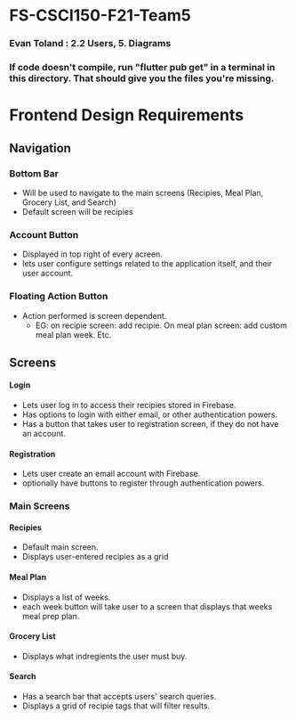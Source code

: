 # FS-CSCI150-F21-Team5
### Evan Toland : 2.2 Users, 5. Diagrams
### If code doesn't compile, run "flutter pub get" in a terminal in this directory. That should give you the files you're missing.




# Frontend Design Requirements

## Navigation
### Bottom Bar
* Will be used to navigate to the main screens (Recipies, Meal Plan, Grocery List, and Search)
* Default screen will be recipies 

### Account Button
* Displayed in top right of every acreen.
* lets user configure settings related to the application itself, and their user account.

### Floating Action Button
* Action performed is screen dependent.
    * EG: on recipie screen: add recipie. On meal plan screen: add custom meal plan week. Etc.

## Screens
#### Login
* Lets user log in to access their recipies stored in Firebase.
* Has options to login with either email, or other authentication powers.
* Has a button that takes user to registration screen, if they do not have an account.

#### Registration
* Lets user create an email account with Firebase.
* optionally have buttons to register through authentication powers.

### Main Screens
#### Recipies
* Default main screen.
* Displays user-entered recipies as a grid 

#### Meal Plan
* Displays a list of weeks.
* each week button will take user to a screen that displays that weeks meal prep plan.

#### Grocery List
* Displays what indregients the user must buy.

#### Search
* Has a search bar that accepts users' search queries.
* Displays a grid of recipie tags that will filter results.
